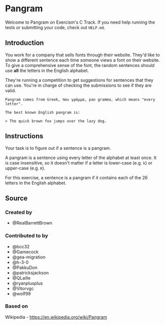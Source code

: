 # Pangram

Welcome to Pangram on Exercism's C Track.
If you need help running the tests or submitting your code, check out `HELP.md`.

## Introduction

You work for a company that sells fonts through their website.
They'd like to show a different sentence each time someone views a font on their website.
To give a comprehensive sense of the font, the random sentences should use **all** the letters in the English alphabet.

They're running a competition to get suggestions for sentences that they can use.
You're in charge of checking the submissions to see if they are valid.

~~~~exercism/note
Pangram comes from Greek, παν γράμμα, pan gramma, which means "every letter".

The best known English pangram is:

> The quick brown fox jumps over the lazy dog.
~~~~

## Instructions

Your task is to figure out if a sentence is a pangram.

A pangram is a sentence using every letter of the alphabet at least once.
It is case insensitive, so it doesn't matter if a letter is lower-case (e.g. `k`) or upper-case (e.g. `K`).

For this exercise, a sentence is a pangram if it contains each of the 26 letters in the English alphabet.

## Source

### Created by

- @RealBarrettBrown

### Contributed to by

- @bcc32
- @Gamecock
- @gea-migration
- @h-3-0
- @PakkuDon
- @patricksjackson
- @QLaille
- @ryanplusplus
- @Vitorvgc
- @wolf99

### Based on

Wikipedia - https://en.wikipedia.org/wiki/Pangram